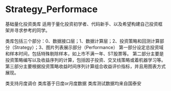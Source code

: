 # Strategy_Performace
基础量化投资类库
适用于量化投资初学者、代码新手、以及希望构建自己投资框架并寻求参考的同学。

类库包括三个部分：0、数据接口层；1、数据计算层；2、投资策略和回测计算部分（Strategy）；3、图片列表展示部分（Performance）
第一部分设定总投资域和样本时间，包括特殊剔除样本，如上市不满一年、ST股票等。
第二部分主要是投资策略编写以及收益序列的计算，包括因子投资、交叉线策略或着机器学习等。
第三部分主要根据投资策略收益时间序列计算组合收益评价指标，并且用图表方式展现。

类支持月度调仓
类库基于日度or月度数据
类库测试数据均来自国泰安
